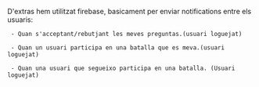 D'extras hem utilitzat firebase, basicament per enviar notifications entre els usuaris:

     - Quan s'acceptant/rebutjant les meves preguntas.(usuari loguejat)

     - Quan un usuari participa en una batalla que es meva.(usuari loguejat)

     - Quan una usuari que segueixo participa en una batalla. (Usuari loguejat) 


